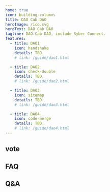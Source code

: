 ```yaml
---
home: true
icon: building-columns
title: DAO Cab DAO
heroImage: /ico.svg
heroText: DAO Cab DAO
tagline: DAO.Cab DAO, include Syber Connect. 
features:
  - title: DAO1
    icon: handshake
    details: TBD.
    # link: /guide/dao1.html 

  - title: DAO2
    icon: check-double
    details: TBD.
    # link: /guide/dao2.html  

  - title: DAO3
    icon: sitemap
    details: TBD.
    # link: /guide/dao3.html 

  - title: DAO4
    icon: code-merge
    details: TBD.
    # link: /guide/dao4.html  
---
```


## vote

## FAQ

## Q&A